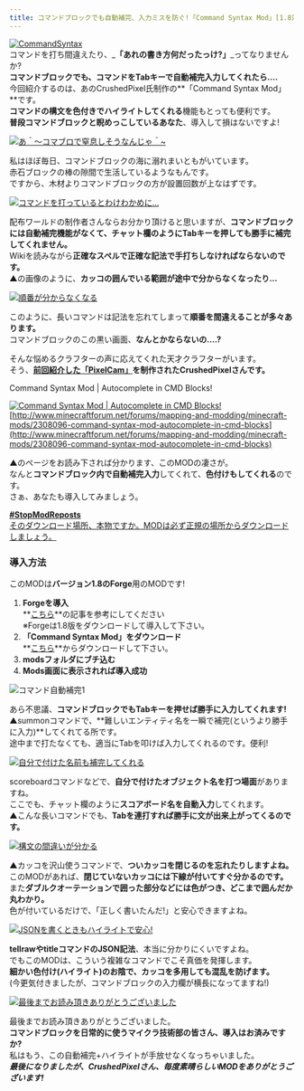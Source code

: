 ```yaml
---
title: コマンドブロックでも自動補完、入力ミスを防ぐ!「Command Syntax Mod」[1.8対応]
---
```


[![CommandSyntax](https://cdn-ak.f.st-hatena.com/images/fotolife/s/sasigume/20210208/20210208165008.png)](#e/7/e7c609e9.png "CommandSyntax")  
コマンドを打ち間違えたり、_**「あれの書き方何だったっけ?」**_ってなりませんか?  
**コマンドブロックでも、コマンドをTabキーで自動補完入力してくれたら….**  
今回紹介するのは、あのCrushedPixel氏制作の**「Command Syntax Mod」**です。  
**コマンドの構文を色付きでハイライトしてくれる**機能もとっても便利です。  
**普段コマンドブロックと睨めっこしているあなた**、導入して損はないですよ!

[![あ＾～コマブロで窒息しそうなんじゃ＾~](https://cdn-ak.f.st-hatena.com/images/fotolife/s/sasigume/20210208/20210208141628.png)](#5/f/5f07db8c.png "あ＾～コマブロで窒息しそうなんじゃ＾~")

私はほぼ毎日、コマンドブロックの海に溺れまいともがいています。  
赤石ブロックの棒の隙間で生活しているようなもんです。  
ですから、木材よりコマンドブロックの方が設置回数が上なはずです。

[![コマンドを打っているとわけわかめに...](https://cdn-ak.f.st-hatena.com/images/fotolife/s/sasigume/20210208/20210208142620.png)](#6/8/6856e29e.png "コマンドを打っているとわけわかめに...")

配布ワールドの制作者さんならお分かり頂けると思いますが、**コマンドブロックには自動補完機能がなくて、**チャット欄のようにTabキーを押しても勝手に補完してくれません。****  
Wikiを読みながら**正確なスペルで正確な記法で手打ちしなければならないのです。**  
▲の画像のように、**カッコの囲んでいる範囲が途中で分からなくなったり…**

[![順番が分からなくなる](https://cdn-ak.f.st-hatena.com/images/fotolife/s/sasigume/20210208/20210208174910.jpg)](#e/d/eda1657f.jpg "順番が分からなくなる")

このように、長いコマンドは記法を忘れてしまって**順番を間違えることが多々あります。**  
コマンドブロックのこの黒い画面、**なんとかならないの….?**

そんな悩めるクラフターの声に応えてくれた天才クラフターがいます。  
そう、**[前回紹介した「PixelCam」](./pixelcam/ "1.8対応のカメラMOD! 簡単にポイントを設定してヌルヌル撮影「PixelCam」byCrushedPixel")**を制作された**CrushedPixelさんです。**

Command Syntax Mod | Autocomplete in CMD Blocks!

[![Command Syntax Mod | Autocomplete in CMD Blocks!](https://cdn-ak.f.st-hatena.com/images/fotolife/s/sasigume/20210208/20210208134110.jpg)](#3/f/3f2a21b8.jpg "Command Syntax Mod | Autocomplete in CMD Blocks!")  
[http://www.minecraftforum.net/forums/mapping-and-modding/minecraft-mods/2308096-command-syntax-mod-autocomplete-in-cmd-blocks](http://www.minecraftforum.net/forums/mapping-and-modding/minecraft-mods/2308096-command-syntax-mod-autocomplete-in-cmd-blocks)

▲のページをお読み下されば分かります、このMODの凄さが。  
なんと**コマンドブロック内で自動補完入力**してくれて、**色付けもしてくれる**のです。  
さぁ、あなたも導入してみましょう。

[**#StopModReposts**  
そのダウンロード場所、本物ですか。MODは必ず正規の場所からダウンロードしましょう。](https://www.napoan.com/stop-mod-reposts/)

### 導入方法

このMODは**バージョン1.8のForge**用のMODです!

1.  **Forgeを導入**  
    **[こちら](/minecraft-je/howto/install-forge/)**の記事を参考にしてください  
    ※Forgeは1.8版をダウンロードして導入して下さい。
2.  **「Command Syntax Mod」をダウンロード**  
    **[こちら](http://www.minecraftforum.net/forums/mapping-and-modding/minecraft-mods/2308096-command-syntax-mod-autocomplete-in-cmd-blocks "「Command Syntax Mod」のダウンロード")**からダウンロードして下さい。
3.  **modsフォルダにブチ込む** 
4.  **Mods画面に表示されれば導入成功**

![コマンド自動補完1](https://www.napoan.com/wp-content/uploads/imgs/a/0/a071e006.gif)

あら不思議、**コマンドブロックでもTabキーを押せば勝手に入力してくれます!**  
▲summonコマンドで、**難しいエンティティ名を一瞬で補完(というより勝手に入力)**してくれてる所です。  
途中まで打たなくても、適当にTabを叩けば入力してくれるのです。便利!

[![自分で付けた名前も補完してくれる](https://cdn-ak.f.st-hatena.com/images/fotolife/s/sasigume/20210208/20210208153551.jpg)](#a/8/a830a576.jpg "自分で付けた名前も補完してくれる")

scoreboardコマンドなどで、**自分で付けたオブジェクト名を打つ場面**がありますね。  
ここでも、チャット欄のように**スコアボード名を自動入力**してくれます。  
▲こんな長いコマンドでも、**Tabを連打すれば勝手に文が出来上がってくるのです。**

[![構文の間違いが分かる](https://cdn-ak.f.st-hatena.com/images/fotolife/s/sasigume/20210208/20210208135444.jpg)](#4/a/4aaf014f.jpg "構文の間違いが分かる")

▲カッコを沢山使うコマンドで、**ついカッコを閉じるのを忘れたりしますよね。**  
このMODがあれば、**閉じていないカッコには下線が付いてすぐ分かるのです。**  
また**ダブルクオーテーションで囲った部分などには色がつき、どこまで囲んだか丸わかり。**  
色が付いているだけで、「正しく書いたんだ!」と安心できますよね。

[![JSONを書くときもハイライトで安心!](https://cdn-ak.f.st-hatena.com/images/fotolife/s/sasigume/20210208/20210208150338.jpg)](#8/8/88ca8964.jpg "JSONを書くときもハイライトで安心!")

**tellrawやtitleコマンドのJSON記法**、本当に分かりにくいですよね。  
でもこのMODは、こういう複雑なコマンドでこそ真価を発揮します。  
**細かい色付け(ハイライト)のお陰で、カッコを多用しても混乱を防げます。**  
(今更気付きましたが、コマンドブロックの入力欄が横長になってますね!)

[![最後までお読み頂きありがとうございました](https://cdn-ak.f.st-hatena.com/images/fotolife/s/sasigume/20210208/20210208174553.png)](#e/9/e9e64f48.png "最後までお読み頂きありがとうございました")

最後までお読み頂きありがとうございました。  
**コマンドブロックを日常的に使うマイクラ技術部の皆さん、導入はお済みですか?**  
私はもう、この自動補完+ハイライトが手放せなくなっちゃいました。  
_**最後になりましたが、CrushedPixelさん、毎度素晴らしいMODをありがとうございます!**_
